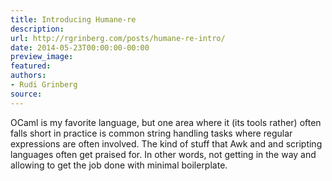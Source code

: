 ```yaml
---
title: Introducing Humane-re
description:
url: http://rgrinberg.com/posts/humane-re-intro/
date: 2014-05-23T00:00:00-00:00
preview_image:
featured:
authors:
- Rudi Grinberg
source:
---
```


<p>OCaml is my favorite language, but one area where it (its tools rather)
often falls short in practice is common string handling tasks where
regular expressions are often involved. The kind of stuff that Awk and
and scripting languages often get praised for. In other words, not
getting in the way and allowing to get the job done with minimal
boilerplate.</p>

